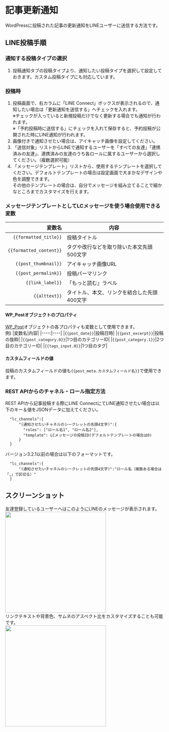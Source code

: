 # 記事更新通知
WordPressに投稿された記事の更新通知をLINEユーザーに送信する方法です。

## LINE投稿手順
### 通知する投稿タイプの選択
1. 投稿通知タブの投稿タイプより、通知したい投稿タイプを選択して設定しておきます。カスタム投稿タイプにも対応しています。

### 投稿時
1. 投稿画面で、右カラムに「LINE Connect」ボックスが表示されるので、通知したい場合は「更新通知を送信する」へチェックを入れます。  
※チェックが入っていると新規投稿だけでなく更新する場合でも通知が行われます。  
※「予約投稿時に送信する」にチェックを入れて保存すると、予約投稿が公開された時にLINE通知が行われます。  
2. 画像付きで通知させたい場合は、アイキャッチ画像を設定してください。
3. 「送信対象」リストからLINEで通知するユーザーを「すべての友達」「連携済みの友達」、連携済みの友達のうち各ロールに属するユーザーから選択してください。（複数選択可能）
4. 「メッセージテンプレート」リストから、使用するテンプレートを選択してください。デフォルトテンプレートの場合は設定画面で大まかなデザインや色を調整できます。  
その他のテンプレートの場合は、自分でメッセージを組み立てることで細かなところまでカスタマイズを行えます。

### メッセージテンプレートとしてLCメッセージを使う場合使用できる変数
|変数名|内容|
|----:|----|
|`{{formatted_title}}`|投稿タイトル|
|`{{formatted_content}}`|タグや改行などを取り除いた本文先頭500文字|
|`{{post_thumbnail}}`|アイキャッチ画像URL|
|`{{post_permalink}}`|投稿パーマリンク|
|`{{link_label}}`|「もっと読む」ラベル|
|`{{alttext}}`|タイトル、本文、リンクを結合した先頭400文字|

#### WP_Postオブジェクトのプロパティ
[WP_Post](https://developer.wordpress.org/reference/classes/wp_post/)オブジェクトの各プロパティも変数として使用できます。  
例)
|変数名|内容|
|----:|----|
|`{{post_date}}`|投稿日時|
|`{{post_excerpt}}`|投稿の抜粋|
|`{{post_category.0}}`|1つ目のカテゴリーID|
|`{{post_category.1}}`|2つ目のカテゴリーID|
|`{{tags_input.0}}`|1つ目のタグ|

#### カスタムフィールドの値
投稿のカスタムフィールドの値も`{{post_meta.カスタムフィールド名}}`で使用できます。


### REST APIからのチャネル・ロール指定方法
REST APIから記事投稿する際にLINE ConnectにてLINE通知させたい場合は以下のキー＆値をJSONデータに加えてください。
```
  "lc_channels":{
      "(通知させたいチャネルのシークレットの先頭4文字)":{
        "roles": ["ロール名1", "ロール名2"],
        "template": LCメッセージの投稿ID(デフォルトテンプレートの場合は0)
      }
  }
```

バージョン3.2.1以前の場合は以下のフォーマットです。
```
  "lc_channels":{
      "(通知させたいチャネルのシークレットの先頭4文字)":"ロール名（複数ある場合は「,」で区切る）"
  }
```


## スクリーンショット
友達登録しているユーザーへはこのようにLINEのメッセージが表示されます。  
<img src="https://blog.shipweb.jp/wp-content/uploads/2021/03/PNG-imageposttoline.png" width="320"></img>  
リンクテキストや背景色、サムネのアスペクト比をカスタマイズすることも可能です。  
<img src="https://blog.shipweb.jp/wp-content/uploads/2021/03/PNG-imageposttolinecustom.png" width="320"></img>  